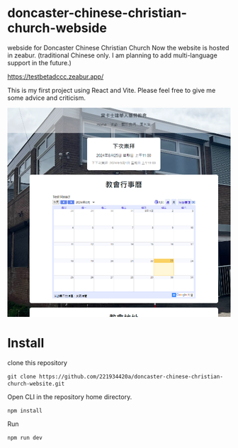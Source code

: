 # doncaster-chinese-christian-church-webside
 webside for Doncaster Chinese Christian Church Now the website is hosted in zeabur. (traditional Chinese only. I am planning to add multi-language support in the future.)

https://testbetadccc.zeabur.app/

This is my first project using React and Vite. Please feel free to give me some advice and criticism.

![alt text](image.png)

# Install
clone this repository

    git clone https://github.com/221934420a/doncaster-chinese-christian-church-website.git

Open CLI in the repository home directory.

    npm install

Run

    npm run dev